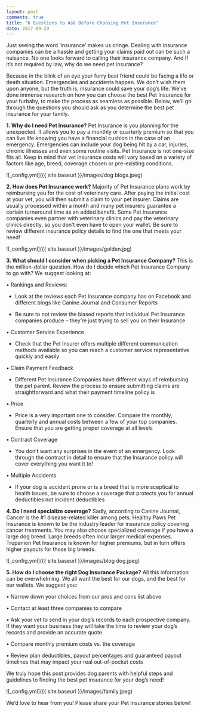 ```yaml
---
layout: post
comments: true
title: "6 Questions to Ask Before Choosing Pet Insurance"
date: 2017-09-29
---
```

Just seeing the word ‘insurance’ makes us cringe. Dealing with insurance companies can be a hassle and getting your claims
paid out can be such a nuisance. No one looks forward to calling their insurance company. And if it’s not required by law, why 
do we need pet insurance? 

Because in the blink of an eye your furry best friend could be facing a life or death situation. Emergencies and accidents
happen. We don’t wish them upon anyone, but the truth is, insurance could save your dog’s life. We’ve done immense research on
how you can choose the best Pet Insurance for your furbaby, to make the process as seamless as possible. Below,  we’ll go
through the questions you should ask as you determine the best pet insurance for your family. 

**1.	Why do I need Pet Insurance?**
Pet Insurance is you planning for the unexpected. It allows you to pay a monthly or quarterly premium so that you can live
life knowing you have a financial cushion in the case of an emergency. Emergencies can include your dog being hit by a car,
injuries, chronic illnesses and even some routine visits. Pet Insurance is not one-size fits all. Keep in mind that vet
insurance costs will vary based on a variety of factors like age, breed, coverage chosen or pre-existing conditions. 

![_config.yml]({{ site.baseurl }}/images/dog blogs.jpeg)

**2.	How does Pet Insurance work?**
Majority of Pet Insurance plans work by reimbursing you for the cost of veterinary care. After paying the initial cost at your
vet, you will then submit a claim to your pet insurer. Claims are usually processed within a month and many pet insurers
guarantee a certain turnaround time as an added benefit. Some Pet Insurance companies even partner with veterinary clinics and
pay the veterinary clinics directly, so you don’t even have to open your wallet. Be sure to review different insurance policy
details to find the one that meets your need! 

![_config.yml]({{ site.baseurl }}/images/golden.jpg)

**3.	What should I consider when picking a Pet Insurance Company?**
This is the million-dollar question. How do I decide which Pet Insurance Company to go with? We suggest looking at: 

•	Rankings and Reviews: 

   - Look at the reviews each Pet Insurance company has on Facebook and different blogs like Canine Journal 
     and Consumer Reports 

   - Be sure to not review the biased reports that individual Pet Insurance companies produce – they’re just 
     trying to sell you on their Insurance 
    
•	Customer Service Experience 

   - Check that the Pet Insurer offers multiple different communication methods available so you can reach 
     a customer service representative quickly and easily 
    
•	Claim Payment Feedback 

   - Different Pet Insurance Companies have different ways of reimbursing the pet parent. Review the process
     to ensure submitting claims are straightforward and what their payment timeline policy is
    
•	Price

   - Price is a very important one to consider. Compare the monthly, quarterly and annual costs between a few of your top
     companies. Ensure that you are getting proper coverage at all levels
    
•	Contract Coverage 

   - You don’t want any surprises in the event of an emergency. Look through the contract in detail to ensure
     that the Insurance policy will cover everything you want it to!
    
•	Multiple Accidents 

   - If your dog is accident prone or is a breed that is more sceptical to health issues, be sure to choose
     a coverage that protects you for annual deductibles not incident deductibles
    
**4.	Do I need specialize coverage?**
Sadly, according to Canine Journal, Cancer is the #1 disease-related killer among pets. Healthy Paws Pet Insurance is known to be the industry leader for insurance policy covering cancer treatments. You may also choose specialized coverage if you have a large dog breed. Large breeds often incur larger medical expenses. Trupanion Pet Insurance is known for higher premiums, but in turn offers higher payouts for those big breeds. 

![_config.yml]({{ site.baseurl }}/images/blog dog.jpeg)

**5.	How do I choose the right Dog Insurance Package?**
All this information can be overwhelming. We all want the best for our dogs, and the best for our wallets. We suggest you:

   •	Narrow down your choices from our pros and cons list above
  
   •	Contact at least three companies to compare 
  
   •	Ask your vet to send in your dog’s records to each prospective company. If they want your business they will take the
        time to review your dog’s records and provide an accurate quote 
  
   •	Compare monthly premium costs vs. the coverage 
  
   •	Review plan deductibles, payout percentages and guaranteed payout timelines that may impact your real out-of-pocket
        costs

We truly hope this post provides dog parents with helpful steps and guidelines to finding the best pet insurance for your dog’s need! 

![_config.yml]({{ site.baseurl }}/images/family.jpeg)

We’d love to hear from you! Please share your Pet Insurance stories below! 
